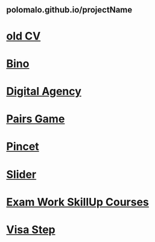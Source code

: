 <h2>polomalo.github.io/projectName</h2>
<h1><a href="https://polomalo.github.io/CV/index.html" target="_blank">old CV</h1>
<h1><a href="https://polomalo.github.io/Bino/index.html" target="_blank">Bino</h1>
<h1><a href="https://polomalo.github.io/Digital_Agency/index.html" target="_blank">Digital Agency</h1>
<h1><a href="https://polomalo.github.io/PairsGame/index.html" target="_blank">Pairs Game</h1>
<h1><a href="https://polomalo.github.io/Pincet/index.html" target="_blank">Pincet</h1>
<h1><a href="https://polomalo.github.io/Slider/index.html" target="_blank">Slider</h1>
<h1><a href="https://polomalo.github.io/lastWork/index.html" target="_blank">Exam Work SkillUp Courses</h1>
<h1><a href="https://polomalo.github.io/test/index.html" target="_blank">Visa Step</h1>

